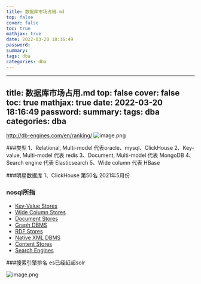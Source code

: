 ```yaml
---
title: 数据库市场占用.md
top: false
cover: false
toc: true
mathjax: true
date: 2022-03-20 18:16:49
password:
summary:
tags: dba
categories: dba
---
```

---
title: 数据库市场占用.md
top: false
cover: false
toc: true
mathjax: true
date: 2022-03-20 18:16:49
password:
summary:
tags: dba
categories: dba
---
http://db-engines.com/en/ranking/
![image.png](https://upload-images.jianshu.io/upload_images/13965490-78ebf81321db91c9.png?imageMogr2/auto-orient/strip%7CimageView2/2/w/1240)

###类型
1、Relational, Multi-model 代表oracle、mysql、ClickHouse
2、Key-value, Multi-model  代表 redis
3、Document, Multi-model 代表 MongoDB 
4、Search engine  代表 Elasticsearch 
5、Wide column 代表  HBase 


###明星数据库
1、ClickHouse	第50名  2021年5月份



### nosql所指
*   [Key-Value Stores](https://db-engines.com/en/article/Key-value+Stores)
*   [Wide Column Stores](https://db-engines.com/en/article/Wide+Column+Stores)
*   [Document Stores](https://db-engines.com/en/article/Document+Stores)
*   [Graph DBMS](https://db-engines.com/en/article/Graph+DBMS)
*   [RDF Stores](https://db-engines.com/en/article/RDF+Stores)
*   [Native XML DBMS](https://db-engines.com/en/article/Native+XML+DBMS)
*   [Content Stores](https://db-engines.com/en/article/Content+Stores)
*   [Search Engines](https://db-engines.com/en/article/Search+Engines)

###搜索引擎排名
es已经赶超solr


![image.png](https://upload-images.jianshu.io/upload_images/13965490-c766d6fa205428af.png?imageMogr2/auto-orient/strip%7CimageView2/2/w/1240)

